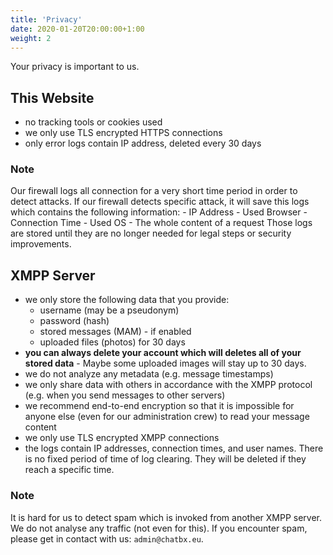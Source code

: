 ```yaml
---
title: 'Privacy'
date: 2020-01-20T20:00:00+1:00
weight: 2
---
```


Your privacy is important to us.

## This Website

- no tracking tools or cookies used
- we only use TLS encrypted HTTPS connections
- only error logs contain IP address, deleted every 30 days


### Note
Our firewall logs all connection for a very short time period in order to detect attacks. If our firewall detects specific attack, it will save this logs which contains the following information:
    - IP Address
    - Used Browser
    - Connection Time
    - Used OS
    - The whole content of a request
Those logs are stored until they are no longer needed for legal steps or security improvements. 

## XMPP Server

- we only store the following data that you provide:
	- username (may be a pseudonym)
	- password (hash)
	- stored messages (MAM) - if enabled
	- uploaded files (photos) for 30 days
- **you can always delete your account which will deletes all of your stored data** - Maybe some uploaded images will stay up to 30 days. 
- we do not analyze any metadata (e.g. message timestamps)
- we only share data with others in accordance with the XMPP protocol (e.g. when you send messages to other servers)
- we recommend end-to-end encryption so that it is impossible for anyone else (even for our administration crew) to read your message content
- we only use TLS encrypted XMPP connections
- the logs contain IP addresses, connection times, and user names. There is no fixed period of time of log clearing. They will be deleted if they reach a specific time. 

### Note
It is hard for us to detect spam which is invoked from another XMPP server. We do not analyse any traffic (not even for this). If you encounter spam, please get in contact with us: `admin@chatbx.eu`.
